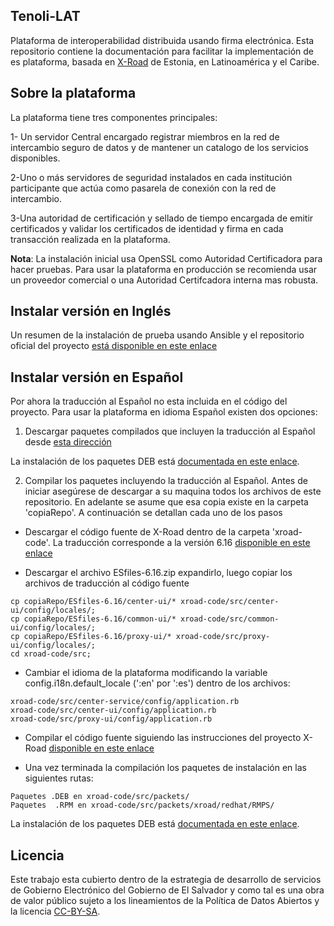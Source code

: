 ## Tenoli-LAT

Plataforma de interoperabilidad distribuida usando firma electrónica. Esta repositorio contiene la documentación para facilitar la implementación de es plataforma, basada en [X-Road](https://github.com/ria-ee/X-Road/) de Estonia, en Latinoamérica y el Caribe.  

## Sobre la plataforma
La plataforma tiene tres componentes principales:

1- Un servidor Central encargado registrar miembros en la red de intercambio seguro de datos y de mantener un catalogo de los servicios disponibles.

2-Uno o más servidores de seguridad instalados en cada institución participante que actúa como pasarela de conexión con la red de intercambio.

3-Una autoridad de certificación y sellado de tiempo encargada de emitir certificados y validar los certificados de identidad y firma en cada transacción realizada en la plataforma. 

**Nota**: La instalación inicial usa OpenSSL como Autoridad Certificadora para hacer pruebas. Para usar la plataforma en producción se recomienda usar un proveedor comercial o una Autoridad Certifcadora interna mas robusta.
 

## Instalar versión en Inglés

Un resumen de la instalación de prueba usando Ansible y el repositorio oficial del proyecto [está disponible en este enlace](https://github.com/ria-ee/X-Road/blob/develop/ansible/README.md)

## Instalar versión en Español

Por ahora la traducción al Español no esta incluida en el código del proyecto. Para usar la plataforma en idioma Español existen dos opciones:

1. Descargar paquetes compilados que incluyen la traducción al Español desde [esta dirección](http://tenoli.gobiernoelectronico.gob.sv/debs/) 

La instalación de los paquetes DEB está [documentada en este enlace](https://github.com/egobsv/Tenoli-LAT/blob/master/Instalar-DEBS.md).

2. Compilar los paquetes incluyendo la traducción al Español. Antes de iniciar asegúrese de descargar a su maquina todos los archivos de este repositorio. En adelante se asume que esa copia existe en la carpeta 'copiaRepo'. A continuación se detallan cada uno de los pasos

* Descargar el código fuente de X-Road dentro de la carpeta 'xroad-code'. La traducción corresponde a la versión 6.16 [disponible en este enlace](https://github.com/ria-ee/X-Road/releases)

* Descargar el archivo ESfiles-6.16.zip expandirlo, luego copiar los archivos de traducción al código fuente

```
cp copiaRepo/ESfiles-6.16/center-ui/* xroad-code/src/center-ui/config/locales/;
cp copiaRepo/ESfiles-6.16/common-ui/* xroad-code/src/common-ui/config/locales/;
cp copiaRepo/ESfiles-6.16/proxy-ui/* xroad-code/src/proxy-ui/config/locales/;
cd xroad-code/src;
```
* Cambiar el idioma de la plataforma modificando la variable config.i18n.default_locale (':en' por ':es') dentro de los archivos: 

```
xroad-code/src/center-service/config/application.rb 
xroad-code/src/center-ui/config/application.rb
xroad-code/src/proxy-ui/config/application.rb
```

* Compilar el código fuente siguiendo las instrucciones del proyecto X-Road [disponible en este enlace](https://github.com/ria-ee/X-Road/blob/44d69e017541fe25f7cdfcd541a5d74d66ff5566/src/BUILD.md)

* Una vez terminada la compilación los paquetes de instalación en las siguientes rutas: 

```
Paquetes .DEB en xroad-code/src/packets/ 
Paquetes  .RPM en xroad-code/src/packets/xroad/redhat/RMPS/
```

La instalación de los paquetes DEB está [documentada en este enlace](https://github.com/egobsv/Tenoli-LAT/blob/master/Instalar-DEBS.md).




## Licencia

Este trabajo esta cubierto dentro de la estrategia de desarrollo de servicios de Gobierno Electrónico del Gobierno de El Salvador y como tal es una obra de valor público sujeto a los lineamientos de la Política de Datos Abiertos y la licencia [CC-BY-SA](https://creativecommons.org/licenses/by-sa/3.0/deed.es).  

